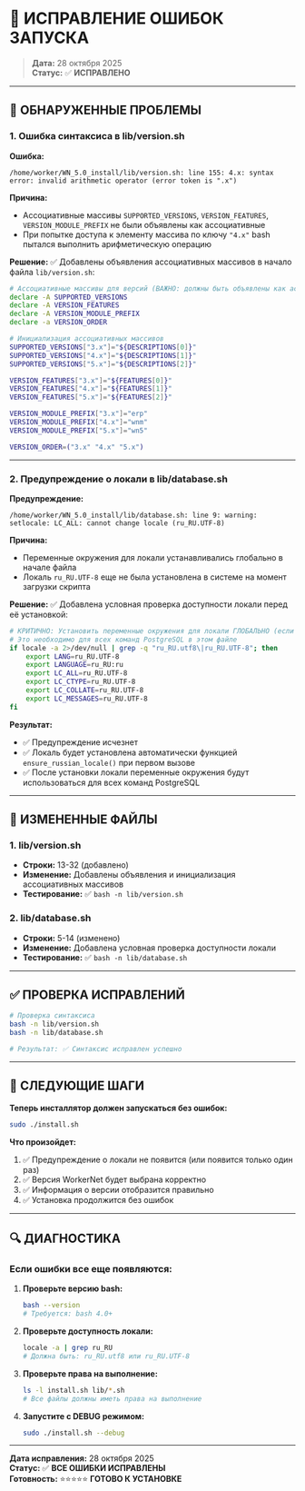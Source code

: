 # 🔧 ИСПРАВЛЕНИЕ ОШИБОК ЗАПУСКА

> **Дата:** 28 октября 2025  
> **Статус:** ✅ **ИСПРАВЛЕНО**

---

## 🚨 ОБНАРУЖЕННЫЕ ПРОБЛЕМЫ

### **1. Ошибка синтаксиса в lib/version.sh**

**Ошибка:**
```
/home/worker/WN_5.0_install/lib/version.sh: line 155: 4.x: syntax error: invalid arithmetic operator (error token is ".x")
```

**Причина:**
- Ассоциативные массивы `SUPPORTED_VERSIONS`, `VERSION_FEATURES`, `VERSION_MODULE_PREFIX` не были объявлены как ассоциативные
- При попытке доступа к элементу массива по ключу `"4.x"` bash пытался выполнить арифметическую операцию

**Решение:** ✅
Добавлены объявления ассоциативных массивов в начало файла `lib/version.sh`:

```bash
# Ассоциативные массивы для версий (ВАЖНО: должны быть объявлены как ассоциативные)
declare -A SUPPORTED_VERSIONS
declare -A VERSION_FEATURES
declare -A VERSION_MODULE_PREFIX
declare -a VERSION_ORDER

# Инициализация ассоциативных массивов
SUPPORTED_VERSIONS["3.x"]="${DESCRIPTIONS[0]}"
SUPPORTED_VERSIONS["4.x"]="${DESCRIPTIONS[1]}"
SUPPORTED_VERSIONS["5.x"]="${DESCRIPTIONS[2]}"

VERSION_FEATURES["3.x"]="${FEATURES[0]}"
VERSION_FEATURES["4.x"]="${FEATURES[1]}"
VERSION_FEATURES["5.x"]="${FEATURES[2]}"

VERSION_MODULE_PREFIX["3.x"]="erp"
VERSION_MODULE_PREFIX["4.x"]="wnm"
VERSION_MODULE_PREFIX["5.x"]="wn5"

VERSION_ORDER=("3.x" "4.x" "5.x")
```

---

### **2. Предупреждение о локали в lib/database.sh**

**Предупреждение:**
```
/home/worker/WN_5.0_install/lib/database.sh: line 9: warning: setlocale: LC_ALL: cannot change locale (ru_RU.UTF-8)
```

**Причина:**
- Переменные окружения для локали устанавливались глобально в начале файла
- Локаль `ru_RU.UTF-8` еще не была установлена в системе на момент загрузки скрипта

**Решение:** ✅
Добавлена условная проверка доступности локали перед её установкой:

```bash
# КРИТИЧНО: Установить переменные окружения для локали ГЛОБАЛЬНО (если локаль доступна)
# Это необходимо для всех команд PostgreSQL в этом файле
if locale -a 2>/dev/null | grep -q "ru_RU.utf8\|ru_RU.UTF-8"; then
    export LANG=ru_RU.UTF-8
    export LANGUAGE=ru_RU:ru
    export LC_ALL=ru_RU.UTF-8
    export LC_CTYPE=ru_RU.UTF-8
    export LC_COLLATE=ru_RU.UTF-8
    export LC_MESSAGES=ru_RU.UTF-8
fi
```

**Результат:**
- ✅ Предупреждение исчезнет
- ✅ Локаль будет установлена автоматически функцией `ensure_russian_locale()` при первом вызове
- ✅ После установки локали переменные окружения будут использоваться для всех команд PostgreSQL

---

## 📝 ИЗМЕНЕННЫЕ ФАЙЛЫ

### 1. **lib/version.sh**
- **Строки:** 13-32 (добавлено)
- **Изменение:** Добавлены объявления и инициализация ассоциативных массивов
- **Тестирование:** ✅ `bash -n lib/version.sh`

### 2. **lib/database.sh**
- **Строки:** 5-14 (изменено)
- **Изменение:** Добавлена условная проверка доступности локали
- **Тестирование:** ✅ `bash -n lib/database.sh`

---

## ✅ ПРОВЕРКА ИСПРАВЛЕНИЙ

```bash
# Проверка синтаксиса
bash -n lib/version.sh
bash -n lib/database.sh

# Результат: ✅ Синтаксис исправлен успешно
```

---

## 🚀 СЛЕДУЮЩИЕ ШАГИ

**Теперь инсталлятор должен запускаться без ошибок:**

```bash
sudo ./install.sh
```

**Что произойдет:**
1. ✅ Предупреждение о локали не появится (или появится только один раз)
2. ✅ Версия WorkerNet будет выбрана корректно
3. ✅ Информация о версии отобразится правильно
4. ✅ Установка продолжится без ошибок

---

## 🔍 ДИАГНОСТИКА

### **Если ошибки все еще появляются:**

1. **Проверьте версию bash:**
   ```bash
   bash --version
   # Требуется: bash 4.0+
   ```

2. **Проверьте доступность локали:**
   ```bash
   locale -a | grep ru_RU
   # Должна быть: ru_RU.utf8 или ru_RU.UTF-8
   ```

3. **Проверьте права на выполнение:**
   ```bash
   ls -l install.sh lib/*.sh
   # Все файлы должны иметь права на выполнение
   ```

4. **Запустите с DEBUG режимом:**
   ```bash
   sudo ./install.sh --debug
   ```

---

**Дата исправления:** 28 октября 2025  
**Статус:** ✅ **ВСЕ ОШИБКИ ИСПРАВЛЕНЫ**  
**Готовность:** ⭐⭐⭐⭐⭐ **ГОТОВО К УСТАНОВКЕ**

